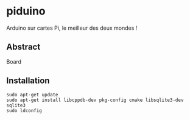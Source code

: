 # piduino
  Arduino sur cartes Pi, le meilleur des deux mondes !
  
## Abstract
  Board

## Installation
    sudo apt-get update
    sudo apt-get install libcppdb-dev pkg-config cmake libsqlite3-dev sqlite3
    sudo ldconfig
